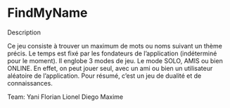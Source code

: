 # FindMyName

Description

Ce jeu consiste à trouver un maximum de mots ou noms suivant un thème précis. Le temps est fixé par les fondateurs de l’application (indéterminé pour le moment). Il englobe 3 modes de jeu. Le mode SOLO, AMIS ou bien ONLINE. En effet, on peut jouer seul, avec un ami ou bien un utilisateur aléatoire de l’application. Pour résumé, c’est un jeu de dualité et de connaissances.

Team:
  Yani
  Florian
  Lionel
  Diego
  Maxime
